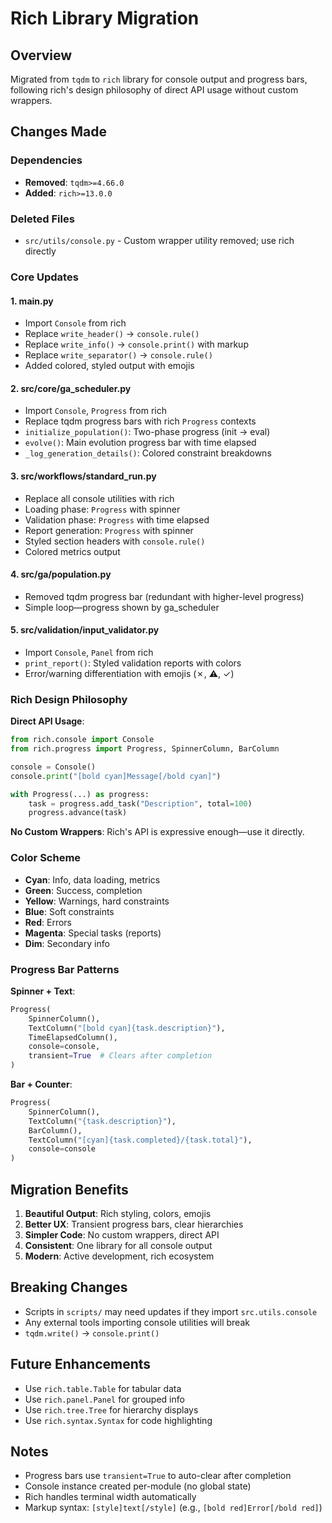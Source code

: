 # Rich Library Migration

## Overview

Migrated from `tqdm` to `rich` library for console output and progress bars, following rich's design philosophy of direct API usage without custom wrappers.

## Changes Made

### Dependencies
- **Removed**: `tqdm>=4.66.0`
- **Added**: `rich>=13.0.0`

### Deleted Files
- `src/utils/console.py` - Custom wrapper utility removed; use rich directly

### Core Updates

#### 1. **main.py**
- Import `Console` from rich
- Replace `write_header()` → `console.rule()`
- Replace `write_info()` → `console.print()` with markup
- Replace `write_separator()` → `console.rule()`
- Added colored, styled output with emojis

#### 2. **src/core/ga_scheduler.py**
- Import `Console`, `Progress` from rich
- Replace tqdm progress bars with rich `Progress` contexts
- `initialize_population()`: Two-phase progress (init → eval)
- `evolve()`: Main evolution progress bar with time elapsed
- `_log_generation_details()`: Colored constraint breakdowns

#### 3. **src/workflows/standard_run.py**
- Replace all console utilities with rich
- Loading phase: `Progress` with spinner
- Validation phase: `Progress` with time elapsed
- Report generation: `Progress` with spinner
- Styled section headers with `console.rule()`
- Colored metrics output

#### 4. **src/ga/population.py**
- Removed tqdm progress bar (redundant with higher-level progress)
- Simple loop—progress shown by ga_scheduler

#### 5. **src/validation/input_validator.py**
- Import `Console`, `Panel` from rich
- `print_report()`: Styled validation reports with colors
- Error/warning differentiation with emojis (✗, ⚠, ✓)

### Rich Design Philosophy

**Direct API Usage**:
```python
from rich.console import Console
from rich.progress import Progress, SpinnerColumn, BarColumn

console = Console()
console.print("[bold cyan]Message[/bold cyan]")

with Progress(...) as progress:
    task = progress.add_task("Description", total=100)
    progress.advance(task)
```

**No Custom Wrappers**: Rich's API is expressive enough—use it directly.

### Color Scheme

- **Cyan**: Info, data loading, metrics
- **Green**: Success, completion
- **Yellow**: Warnings, hard constraints
- **Blue**: Soft constraints
- **Red**: Errors
- **Magenta**: Special tasks (reports)
- **Dim**: Secondary info

### Progress Bar Patterns

**Spinner + Text**:
```python
Progress(
    SpinnerColumn(),
    TextColumn("[bold cyan]{task.description}"),
    TimeElapsedColumn(),
    console=console,
    transient=True  # Clears after completion
)
```

**Bar + Counter**:
```python
Progress(
    SpinnerColumn(),
    TextColumn("{task.description}"),
    BarColumn(),
    TextColumn("[cyan]{task.completed}/{task.total}"),
    console=console
)
```

## Migration Benefits

1. **Beautiful Output**: Rich styling, colors, emojis
2. **Better UX**: Transient progress bars, clear hierarchies
3. **Simpler Code**: No custom wrappers, direct API
4. **Consistent**: One library for all console output
5. **Modern**: Active development, rich ecosystem

## Breaking Changes

- Scripts in `scripts/` may need updates if they import `src.utils.console`
- Any external tools importing console utilities will break
- `tqdm.write()` → `console.print()`

## Future Enhancements

- Use `rich.table.Table` for tabular data
- Use `rich.panel.Panel` for grouped info
- Use `rich.tree.Tree` for hierarchy displays
- Use `rich.syntax.Syntax` for code highlighting

## Notes

- Progress bars use `transient=True` to auto-clear after completion
- Console instance created per-module (no global state)
- Rich handles terminal width automatically
- Markup syntax: `[style]text[/style]` (e.g., `[bold red]Error[/bold red]`)
